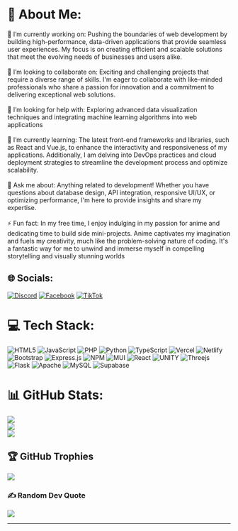 # 💫 About Me:
🔭 I’m currently working on: Pushing the boundaries of web development by building high-performance, data-driven applications that provide seamless user experiences. My focus is on creating efficient and scalable solutions that meet the evolving needs of businesses and users alike.<br><br>👯 I’m looking to collaborate on: Exciting and challenging projects that require a diverse range of skills. I'm eager to collaborate with like-minded professionals who share a passion for innovation and a commitment to delivering exceptional web solutions.<br><br>🤝 I’m looking for help with: Exploring advanced data visualization techniques and integrating machine learning algorithms into web applications<br><br>🌱 I’m currently learning: The latest front-end frameworks and libraries, such as React and Vue.js, to enhance the interactivity and responsiveness of my applications. Additionally, I am delving into DevOps practices and cloud deployment strategies to streamline the development process and optimize scalability.<br><br>💬 Ask me about: Anything related to development! Whether you have questions about database design, API integration, responsive UI/UX, or optimizing performance, I'm here to provide insights and share my expertise.<br><br>⚡ Fun fact: In my free time, I enjoy indulging in my passion for anime and dedicating time to build side mini-projects. Anime captivates my imagination and fuels my creativity, much like the problem-solving nature of coding. It's a fantastic way for me to unwind and immerse myself in compelling storytelling and visually stunning worlds


## 🌐 Socials:
[![Discord](https://img.shields.io/badge/Discord-%237289DA.svg?logo=discord&logoColor=white)](flick2003) [![Facebook](https://img.shields.io/badge/Facebook-%231877F2.svg?logo=Facebook&logoColor=white)](https://facebook.com/vliwahadri) [![TikTok](https://img.shields.io/badge/TikTok-%23000000.svg?logo=TikTok&logoColor=white)](https://tiktok.com/@vextorfx) 

# 💻 Tech Stack:
![HTML5](https://img.shields.io/badge/html5-%23E34F26.svg?style=flat&logo=html5&logoColor=white) ![JavaScript](https://img.shields.io/badge/javascript-%23323330.svg?style=flat&logo=javascript&logoColor=%23F7DF1E) ![PHP](https://img.shields.io/badge/php-%23777BB4.svg?style=flat&logo=php&logoColor=white) ![Python](https://img.shields.io/badge/python-3670A0?style=flat&logo=python&logoColor=ffdd54) ![TypeScript](https://img.shields.io/badge/typescript-%23007ACC.svg?style=flat&logo=typescript&logoColor=white) ![Vercel](https://img.shields.io/badge/vercel-%23000000.svg?style=flat&logo=vercel&logoColor=white) ![Netlify](https://img.shields.io/badge/netlify-%23000000.svg?style=flat&logo=netlify&logoColor=#00C7B7) ![Bootstrap](https://img.shields.io/badge/bootstrap-%23563D7C.svg?style=flat&logo=bootstrap&logoColor=white) ![Express.js](https://img.shields.io/badge/express.js-%23404d59.svg?style=flat&logo=express&logoColor=%2361DAFB) ![NPM](https://img.shields.io/badge/NPM-%23000000.svg?style=flat&logo=npm&logoColor=white) ![MUI](https://img.shields.io/badge/MUI-%230081CB.svg?style=flat&logo=material-ui&logoColor=white) ![React](https://img.shields.io/badge/react-%2320232a.svg?style=flat&logo=react&logoColor=%2361DAFB) ![UNITY](https://img.shields.io/badge/Unity-%2320232a.svg?style=flat&logo=unity&logoColor=white) ![Threejs](https://img.shields.io/badge/threejs-black?style=flat&logo=three.js&logoColor=white) ![Flask](https://img.shields.io/badge/flask-%23000.svg?style=flat&logo=flask&logoColor=white) ![Apache](https://img.shields.io/badge/apache-%23D42029.svg?style=flat&logo=apache&logoColor=white) ![MySQL](https://img.shields.io/badge/mysql-%2300f.svg?style=flat&logo=mysql&logoColor=white) 	![Supabase](https://img.shields.io/badge/Supabase-3ECF8E?style=flat&logo=supabase&logoColor=white)
# 📊 GitHub Stats:
![](https://github-readme-stats.vercel.app/api?username=liwa-dev&theme=dark&hide_border=false&include_all_commits=false&count_private=false)<br/>
![](https://github-readme-streak-stats.herokuapp.com/?user=liwa-dev&theme=dark&hide_border=false)<br/>
![](https://github-readme-stats.vercel.app/api/top-langs/?username=liwa-dev&theme=dark&hide_border=false&include_all_commits=false&count_private=false&layout=compact)

## 🏆 GitHub Trophies
![](https://github-profile-trophy.vercel.app/?username=liwa-dev&theme=discord&no-frame=false&no-bg=true&margin-w=4)

### ✍️ Random Dev Quote
![](https://quotes-github-readme.vercel.app/api?type=horizontal&theme=dark)

---
[](https://komarev.com/ghpvc/?username=liwa-dev&color=green)
